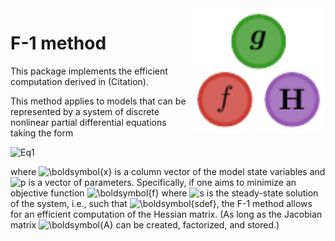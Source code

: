 
<img src="/img/Logo_v2.pdf" alt="logo" title="F1method" align="right" height="200"/>

F-1 method
==========

This package implements the efficient computation derived in (Citation).

This method applies to models that can be represented by a system of discrete nonlinear partial differential equations taking the form

<img src="https://latex.codecogs.com/svg.latex?&space;\frac{\partial&space;\boldsymbol{x}}{\partial&space;t}&space;=&space;\boldsymbol{F}(\boldsymbol{x},&space;\boldsymbol{p})" title="Eq1"/>

where <img src="https://latex.codecogs.com/svg.latex?\inline&space;\large&space;\boldsymbol{x}" title="\boldsymbol{x}" /> is a column vector of the model state variables and <img src="https://latex.codecogs.com/svg.latex?\inline&space;\large&space;\boldsymbol{p}" title="p"/> is a vector of parameters.
Specifically, if one aims to minimize an objective function <img src="https://latex.codecogs.com/svg.latex?\inline&space;\large&space;\hat{f}(\boldsymbol{p})&space;=&space;f(\boldsymbol{s},&space;\boldsymbol{p})" title="\boldsymbol{f}" /> where <img src="https://latex.codecogs.com/svg.latex?\inline&space;\large&space;\boldsymbol{s}" title="s"/> is the steady-state solution of the system, i.e., such that  <img src="https://latex.codecogs.com/svg.latex?\inline&space;\large&space;F(\boldsymbol{s},&space;\boldsymbol{p})&space;=&space;0" title="\boldsymbol{sdef}" />, the F-1 method allows for an efficient computation of the Hessian matrix.
(As long as the Jacobian matrix <img src="https://latex.codecogs.com/svg.latex?\inline&space;\large&space;\mathbf{A} = \nabla_{\boldsymbol{x}}F(\boldsymbol{x},&space;\boldsymbol{p})&space;=&space;0" title="\boldsymbol{A}" /> can be created, factorized, and stored.)
